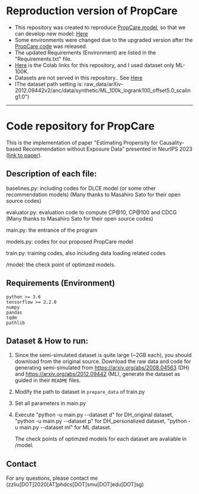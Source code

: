 # Reproduction version of PropCare
- This repository was created to reproduce [PropCare model](https://arxiv.org/abs/2310.20388), so that we can develop new model: [Here](https://github.com/JeongHo-SEO/ARC-Rec)
- Some environments were changed due to the upgraded version after the [PropCare code](https://github.com/mediumboat/PropCare) was released.
- The updated Requirements (Environment) are listed in the "Requirements.txt" file.
- [Here](https://colab.research.google.com/drive/1PlTxo5HDECcR560vEK-gib69IAJEv4kt?usp=sharing) is the Colab links for this repository, and I used dataset only ML-100K.
- Datasets are not served in this repository.. See [Here](https://drive.google.com/drive/folders/1YcXz8f0Uck6lcVRze51qLjvAcdnwHiox?usp=sharing)
- IThe dataset path setting is: raw_data/arXiv-2012.09442v2/anc/data/synthetic/ML_100k_logrank100_offset5.0_scaling1.0")
---
# Code repository for PropCare

This is the implementation of paper "Estimating Propensity for Causality-based Recommendation without Exposure Data" presented in NeurIPS 2023 ([link to paper](https://arxiv.org/abs/2310.20388)).

## Description of each file:

baselines.py: including codes for DLCE model (or some other recommendation models) (Many thanks to Masahiro Sato for their open source codes)

evaluator.py: evaluation code to compute CP@10, CP@100 and CDCG (Many thanks to Masahiro Sato for their open source codes)

main.py: the entrance of the program

models.py: codes for our proposed PropCare model

train.py: training codes, also including data loading related codes

/model: the check point of optimzed models.

## Requirements (Environment)
	python >= 3.6
	tensorflow >= 2.2.0
  	numpy
  	pandas
  	tqdm 
  	pathlib 


## Dataset & How to run:

1. Since the semi-simulated dataset is quite large (~2GB each), you should download from the original source.
Download the raw data and code for generating semi-simulated from https://arxiv.org/abs/2008.04563 (DH) and https://arxiv.org/abs/2012.09442 (ML), generate the dataset as guided in their `README` files.

2. Modify the path to dataset in `prepare_data` of train.py

3. Set all parameters in main.py

4. Execute "python -u main.py --dataset d" for DH_original dataset, "python -u main.py --dataset p" for DH_personalized dataset, "python -u main.py --dataset ml" for ML dataset.

   The check points of optimzed models for each dataset are avaliable in /model.

## Contact
For any questions, please contact me (zzliu[DOT]2020[AT]phdcs[DOT]smu[DOT]edu[DOT]sg)
